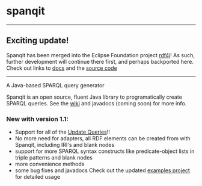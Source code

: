# spanqit

***
## Exciting update!
Spanqit has been merged into the Eclipse Foundation project [rdf4j](http://rdf4j.org/)! As such, further development will continue there first, and perhaps backported here. Check out links to [docs](http://docs.rdf4j.org/sparqlbuilder/) and the [source code](https://github.com/eclipse/rdf4j/tree/master/sparqlbuilder)
***


A Java-based SPARQL query generator

Spanqit is an open source, fluent Java library to programatically create SPARQL queries. See the [wiki](https://github.com/anqit/spanqit/wiki) and javadocs (coming soon) for more info.


### New with version 1.1:
- Support for all of the [Update Queries](https://www.w3.org/TR/sparql11-update/)!!
- No more need for adapters, all RDF elements can be created from with Spanqit, including IRI's and blank nodes
- support for more SPARQL syntax constructs like predicate-object lists in triple patterns and blank nodes
- more convenience methods
- some bug fixes and javadocs
Check out the updated [examples project](https://github.com/anqit/spanqit-examples) for detailed usage
